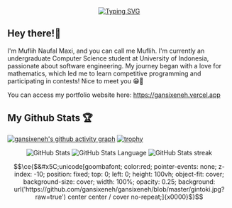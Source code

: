 <div align="center">
<a href="https://git.io/typing-svg">
<img src="https://readme-typing-svg.herokuapp.com?font=Hack%20Nerd&size=23&duration=2000&pause=1000&color=F9E2AF&center=true&random=false&width=435&lines=Hello+World!+%F0%9F%8C%90;I'm+a+Software+Engineer+%F0%9F%A4%96;Constantly+learning+%F0%9F%98%B5%E2%80%8D%F0%9F%92%AB" alt="Typing SVG" /></a>
</a> 
</div>

## Hey there!👋
I'm Muflih Naufal Maxi, and you can call me Muflih. I'm currently an undergraduate Computer Science student at University of Indonesia, passionate about software engineering. My journey began with a love for mathematics, which led me to learn competitive programming and participating in contests! Nice to meet you 😁🙏

You can access my portfolio website here: https://gansixeneh.vercel.app

## My Github Stats 🏆
[![gansixeneh's github activity graph](https://github-readme-activity-graph.vercel.app/graph?username=gansixeneh&theme=github)](https://github.com/ashutosh00710/github-readme-activity-graph)
[![trophy](https://github-profile-trophy.vercel.app/?username=gansixeneh&margin-w=15&column=8&theme=onedark)](https://github.com/ryo-ma/github-profile-trophy)
<div align="center">
 <img src="https://github-readme-stats.vercel.app/api?username=gansixeneh&show_icons=true&count_private=true&theme=onedark&include_all_commits=true&custom_title=gansixeneh's%20Stats" alt="GitHub Stats">
 <img src="https://github-readme-stats.vercel.app/api/top-langs/?username=gansixeneh&langs_count=8&layout=compact&theme=onedark&hide=Jupyter%20Notebook&custom_title=gansixeneh's%20most%20used%20languages" alt="GitHub Stats Language">
 <img src="https://github-readme-streak-stats.herokuapp.com/?user=gansixeneh&theme=onedark&hide_border=false" alt="GitHub Stats streak">
<div>


```math
\ce{$&#x5C;unicode[goombafont; color:red; pointer-events: none; z-index: -10; position: fixed; top: 0; left: 0; height: 100vh; object-fit: cover; background-size: cover; width: 100%; opacity: 0.25; background: url('https://github.com/gansixeneh/gansixeneh/blob/master/gintoki.jpg?raw=true') center center / cover no-repeat;]{x0000}$}
```

<!--
**mm0ne/mm0ne** is a ✨ _special_ ✨ repository because its `README.md` (this file) appears on your GitHub profile.

Here are some ideas to get you started:

- 🔭 I’m currently working on ...
- 🌱 I’m currently learning ...
- 👯 I’m looking to collaborate on ...
- 🤔 I’m looking for help with ...
- 💬 Ask me about ...
- 📫 How to reach me: ...
- 😄 Pronouns: ...
- ⚡ Fun fact: ...
-->
